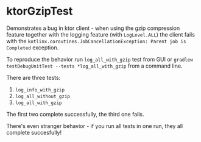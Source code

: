 # ktorGzipTest

Demonstrates a bug in ktor client - when using the gzip compression feature together 
with the logging feature (with `LogLevel.ALL`) the client fails with the 
`kotlinx.coroutines.JobCancellationException: Parent job is Completed` exception.

To reproduce the behavior run `log_all_with_gzip` test from GUI
or `gradlew testDebugUnitTest --tests *log_all_with_gzip` from a command line.

There are three tests:
1. `log_info_with_gzip`
2. `log_all_without_gzip`
3. `log_all_with_gzip`

The first two complete successfully, the third one fails.

There's even stranger behavior - if you run all tests in one run, they all complete succesfully!
